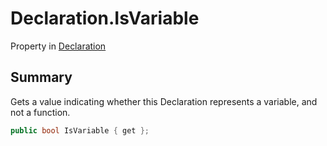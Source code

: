 # Declaration.IsVariable

Property in [Declaration](/docs/api/csharp/yarn.compiler.declaration.md)

## Summary


Gets a value indicating whether this Declaration represents a
variable, and not a function.


```csharp
public bool IsVariable { get };
```

